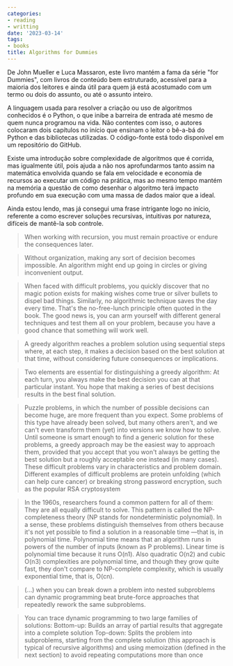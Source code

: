 ```yaml
---
categories:
- reading
- writting
date: '2023-03-14'
tags:
- books
title: Algorithms for Dummies
---
```


De John Mueller e Luca Massaron, este livro mantém a fama da série "for Dummies", com livros de conteúdo bem estruturado, acessível para a maioria dos leitores e ainda útil para quem já está acostumado com um termo ou dois do assunto, ou até o assunto inteiro.

A linguagem usada para resolver a criação ou uso de algoritmos conhecidos é o Python, o que inibe a barreira de entrada até mesmo de quem nunca programou na vida. Não contentes com isso, o autores colocaram dois capítulos no início que ensinam o leitor o bê-a-bá do Python e das bibliotecas utilizadas. O código-fonte está todo disponível em um repositório do GitHub.

Existe uma introdução sobre complexidade de algoritmos que é corrida, mas igualmente útil, pois ajuda a não nos aprofundarmos tanto assim na matemática envolvida quando se fala em velocidade e economia de recursos ao executar um código na prática, mas ao mesmo tempo mantém na memória a questão de como desenhar o algoritmo terá impacto profundo em sua execução com uma massa de dados maior que a ideal.

Ainda estou lendo, mas já consegui uma frase intrigante logo no início, referente a como escrever soluções recursivas, intuitivas por natureza, difíceis de mantê-la sob controle.

> When working with recursion, you must remain proactive or endure the consequences later.

> Without organization, making any sort of decision becomes impossible. An algorithm might end up going in circles or giving inconvenient output.

> When faced with difficult problems, you quickly discover that no magic potion exists for making wishes come true or silver bullets to dispel bad things. Similarly, no algorithmic technique saves the day every time. That's the no-free-lunch principle often quoted in the book. The good news is, you can arm yourself with different general techniques and test them all on your problem, because you have a good chance that something will work well.

> A greedy algorithm reaches a problem solution using sequential steps where, at each step, it makes a decision based on the best solution at that time, without considering future consequences or implications.

> Two elements are essential for distinguishing a greedy algorithm: At each turn, you always make the best decision you can at that particular instant. You hope that making a series of best decisions results in the best final solution.

> Puzzle problems, in which the number of possible decisions can become huge, are more frequent than you expect. Some problems of this type have already been solved, but many others aren't, and we can't even transform them (yet) into versions we know how to solve. Until someone is smart enough to find a generic solution for these problems, a greedy approach may be the easiest way to approach them, provided that you accept that you won't always be getting the best solution but a roughly acceptable one instead (in many cases). These difficult problems vary in characteristics and problem domain. Different examples of difficult problems are protein unfolding (which can help cure cancer) or breaking strong password encryption, such as the popular RSA cryptosystem

> In the 1960s, researchers found a common pattern for all of them: They are all equally difficult to solve. This pattern is called the NP-completeness theory (NP stands for nondeterministic polynomial). In a sense, these problems distinguish themselves from others because it's not yet possible to find a solution in a reasonable time —that is, in polynomial time. Polynomial time means that an algorithm runs in powers of the number of inputs (known as P problems). Linear time is polynomial time because it runs O(n1). Also quadratic O(n2) and cubic O(n3) complexities are polynomial time, and though they grow quite fast, they don't compare to NP-complete complexity, which is usually exponential time, that is, O(cn).

> (...) when you can break down a problem into nested subproblems can dynamic programming beat brute-force approaches that repeatedly rework the same subproblems.

> You can trace dynamic programming to two large families of solutions: Bottom-up: Builds an array of partial results that aggregate into a complete solution Top-down: Splits the problem into subproblems, starting from the complete solution (this approach is typical of recursive algorithms) and using memoization (defined in the next section) to avoid repeating computations more than once

